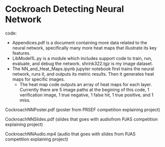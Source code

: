 # Cockroach Detecting Neural Network
code:
- Appendices.pdf is a document containing more data related to the neural network, specifically many more heat maps that illustrate its key features.
- LibModel1L.py is a module which includes support code to train, run, evaluate, and debug the network. shrink322.tgz is my image dataset.
- The NN_and_Heat_Maps.ipynb jupyter notebook first trains the neural network, runs it, and outputs its metric results. Then it generates heat maps for specific images.
  - The heat map code outputs an array of heat maps for each layer. Currently there are 5 image paths at the begining of this code, 1 verification image, 1 true negative, 1 false hit, 1 true positive, and 1 miss. 



CockroachNNPoster.pdf (poster from PRSEF competition explaining project)

CockroachNNSlides.pdf (slides that goes with audiofrom PJAS competition explaining project)

CockroachNNAudio.mp4 (audio that goes with slides from PJAS competition explaining project)
